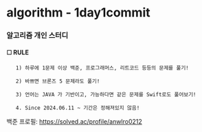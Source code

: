 # algorithm - 1day1commit


### 알고리즘 개인 스터디

#### ☐ RULE


       1) 하루에 1문제 이상 백준, 프로그래머스, 리트코드 등등의 문제를 풀기!

       2) 바쁘면 브론즈 5 문제라도 풀기!

       3) 언어는 JAVA 가 기반이고, 가능하다면 같은 문제를 Swift로도 풀어보기!

       4. Since 2024.06.11 ~ 기간은 정해져있지 않음!


백준 프로필: https://solved.ac/profile/anwlro0212

